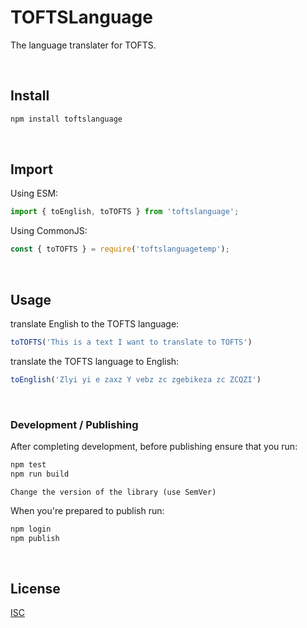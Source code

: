 # TOFTSLanguage

The language translater for TOFTS.

&nbsp;

## Install
```bash
npm install toftslanguage
```
&nbsp;

## Import
Using ESM:
```javascript
import { toEnglish, toTOFTS } from 'toftslanguage';
```
Using CommonJS:
```javascript
const { toTOFTS } = require('toftslanguagetemp');
```
&nbsp;

## Usage

translate English to the TOFTS language:
```javascript
toTOFTS('This is a text I want to translate to TOFTS')
```
translate the TOFTS language to English:
```javascript
toEnglish('Zlyi yi e zaxz Y vebz zc zgebikeza zc ZCQZI')
```
&nbsp;

### Development / Publishing
After completing development, before publishing ensure that you run:

```javascript
npm test
npm run build
```
```
Change the version of the library (use SemVer)
```
When you're prepared to publish run:
```javascript
npm login
npm publish
```
&nbsp;

## License
[ISC](https://opensource.org/license/isc-license-txt/)